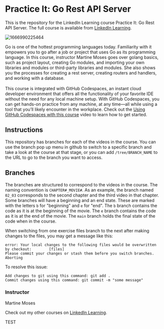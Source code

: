 # Practice It: Go Rest API Server 
This is the repository for the LinkedIn Learning course Practice It: Go Rest API Server. The full course is available from [LinkedIn Learning][lil-course-url].

![1666990225464](https://user-images.githubusercontent.com/28540243/200746437-b6b51725-fa2d-4f87-bb14-7342c04fa810.jpeg)

Go is one of the hottest programming languages today. Familiarity with it empowers you to go after a job or project that uses Go as its programming language. In this course, instructor Martine Moses goes over golang basics, such as project layout, creating Go modules, and importing your own libraries and modules or third-party libraries and modules. She also shows you the processes for creating a rest server, creating routers and handlers, and working with a database.<br><br>This course is integrated with GitHub Codespaces, an instant cloud developer environment that offers all the functionality of your favorite IDE without the need for any local machine setup. With GitHub Codespaces, you can get hands-on practice from any machine, at any time—all while using a tool that you’ll likely encounter in the workplace. Check out the [Using GitHub Codespaces with this course][gcs-video-url] video to learn how to get started.

## Instructions
This repository has branches for each of the videos in the course. You can use the branch pop up menu in github to switch to a specific branch and take a look at the course at that stage, or you can add `/tree/BRANCH_NAME` to the URL to go to the branch you want to access.

## Branches
The branches are structured to correspond to the videos in the course. The naming convention is `CHAPTER#_MOVIE#`. As an example, the branch named `02_03` corresponds to the second chapter and the third video in that chapter. 
Some branches will have a beginning and an end state. These are marked with the letters `b` for "beginning" and `e` for "end". The `b` branch contains the code as it is at the beginning of the movie. The `e` branch contains the code as it is at the end of the movie. The `main` branch holds the final state of the code when in the course.

When switching from one exercise files branch to the next after making changes to the files, you may get a message like this:

    error: Your local changes to the following files would be overwritten by checkout:        [files]
    Please commit your changes or stash them before you switch branches.
    Aborting

To resolve this issue:
	
    Add changes to git using this command: git add .
	Commit changes using this command: git commit -m "some message"

### Instructor

Martine Moses

Check out my other courses on [LinkedIn Learning](https://www.linkedin.com/learning/instructors/martine-moses?u=104).

[lil-course-url]: https://www.linkedin.com/learning/practice-it-go-rest-api-server
[lil-thumbnail-url]: https://media.licdn.com/dms/image/D560DAQFftIF8plC-fw/learning-public-crop_675_1200/0/1666990225464?e=1667952000&v=beta&t=2aHlb2hbcoPPM5QUU6UXTzyt9D9rs-t6I9qq62HlmXw
[gcs-video-url]: https://www.linkedin.com/learning/practice-it-go-rest-api-server/using-github-codespaces-with-this-course

TEST